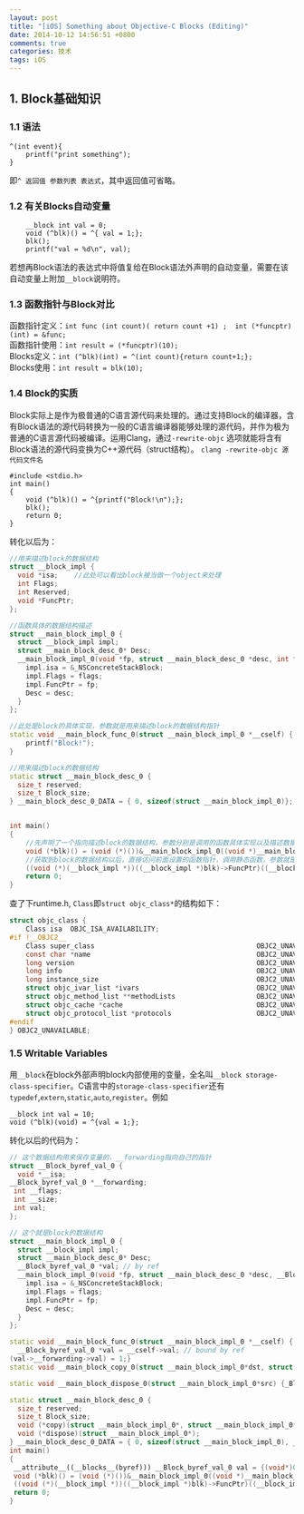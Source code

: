 ```yaml
---
layout: post
title: "[iOS] Something about Objective-C Blocks (Editing)"
date: 2014-10-12 14:56:51 +0800
comments: true
categories: 技术
tags: iOS
---
```

## 1. Block基础知识

### 1.1 语法 
```objc
^(int event){
	printf("print something");
}
```

即`^ 返回值 参数列表 表达式`，其中返回值可省略。

### 1.2 有关Blocks自动变量

```objc
	__block int val = 0;
    void (^blk)() = ^{ val = 1;};
    blk();
    printf("val = %d\n", val);
```

若想再Block语法的表达式中将值复给在Block语法外声明的自动变量，需要在该自动变量上附加`__block`说明符。

### 1.3 函数指针与Block对比

函数指针定义：`int func (int count)( return count +1) ;  int (*funcptr)(int) = &func;`</br>
函数指针使用：`int result = (*funcptr)(10);`</br>
Blocks定义：`int (^blk)(int) = ^(int count){return count+1;};`</br>
Blocks使用：`int result = blk(10);`</br>

### 1.4 Block的实质

Block实际上是作为极普通的C语言源代码来处理的。通过支持Block的编译器，含有Block语法的源代码转换为一般的C语言编译器能够处理的源代码，并作为极为普通的C语言源代码被编译。运用Clang，通过`-rewrite-objc` 选项就能将含有Block语法的源代码变换为C++源代码（struct结构）。
`clang -rewrite-objc 源代码文件名`

```objc
#include <stdio.h>
int main()
{
	void (^blk)() = ^{printf("Block!\n");};
	blk();
	return 0;
}
```

转化以后为：

```cpp
//用来描述block的数据结构
struct __block_impl {
  void *isa;	//此处可以看出block被当做一个object来处理
  int Flags;
  int Reserved;
  void *FuncPtr;
};

//函数具体的数据结构描述
struct __main_block_impl_0 {
  struct __block_impl impl;
  struct __main_block_desc_0* Desc;
  __main_block_impl_0(void *fp, struct __main_block_desc_0 *desc, int flags=0) {
    impl.isa = &_NSConcreteStackBlock;
    impl.Flags = flags;
    impl.FuncPtr = fp;
    Desc = desc;
  }
};

//此处是block的具体实现，参数就是用来描述block的数据结构指针
static void __main_block_func_0(struct __main_block_impl_0 *__cself) {
	printf("Block!");
}

//用来描述block的数据结构
static struct __main_block_desc_0 {
  size_t reserved;
  size_t Block_size;
} __main_block_desc_0_DATA = { 0, sizeof(struct __main_block_impl_0)};


int main()
{
	//先声明了一个指向描述block的数据结构，参数分别是调用的函数具体实现以及描述数据结构
 	void (*blk)() = (void (*)())&__main_block_impl_0((void *)__main_block_func_0, &__main_block_desc_0_DATA);
 	//获取到block的数据结构以后，直接访问前面设置的函数指针，调用静态函数，参数就是上面得到的block的数据结构
 	((void (*)(__block_impl *))((__block_impl *)blk)->FuncPtr)((__block_impl *)blk);
 	return 0;
}
```

查了下runtime.h, `Class`即`struct objc_class*`的结构如下：

```c
struct objc_class {
    Class isa  OBJC_ISA_AVAILABILITY;
#if !__OBJC2__
    Class super_class                                        OBJC2_UNAVAILABLE;
    const char *name                                         OBJC2_UNAVAILABLE;
    long version                                             OBJC2_UNAVAILABLE;
    long info                                                OBJC2_UNAVAILABLE;
    long instance_size                                       OBJC2_UNAVAILABLE;
    struct objc_ivar_list *ivars                             OBJC2_UNAVAILABLE;
    struct objc_method_list **methodLists                    OBJC2_UNAVAILABLE;
    struct objc_cache *cache                                 OBJC2_UNAVAILABLE;
    struct objc_protocol_list *protocols                     OBJC2_UNAVAILABLE;
#endif
} OBJC2_UNAVAILABLE;
```

### 1.5 Writable Variables

用`__block`在block外部声明block内部使用的变量，全名叫`__block storage-class-specifier`。C语言中的`storage-class-specifier`还有`typedef`,`extern`,`static`,`auto`,`register`。例如

```objc
__block int val = 10;
void (^blk)(void) = ^{val = 1;};
```

转化以后的代码为：

```cpp
// 这个数据结构用来保存变量的，__forwarding指向自己的指针
struct __Block_byref_val_0 {
  void *__isa;
__Block_byref_val_0 *__forwarding;
 int __flags;
 int __size;
 int val;
};

// 这个就是block的数据结构
struct __main_block_impl_0 {
  struct __block_impl impl;
  struct __main_block_desc_0* Desc;
  __Block_byref_val_0 *val; // by ref
  __main_block_impl_0(void *fp, struct __main_block_desc_0 *desc, __Block_byref_val_0 *_val, int flags=0) : val(_val->__forwarding) {
    impl.isa = &_NSConcreteStackBlock;
    impl.Flags = flags;
    impl.FuncPtr = fp;
    Desc = desc;
  }
};

static void __main_block_func_0(struct __main_block_impl_0 *__cself) {
  __Block_byref_val_0 *val = __cself->val; // bound by ref
(val->__forwarding->val) = 1;}
static void __main_block_copy_0(struct __main_block_impl_0*dst, struct __main_block_impl_0*src) {_Block_object_assign((void*)&dst->val, (void*)src->val, 8/*BLOCK_FIELD_IS_BYREF*/);}

static void __main_block_dispose_0(struct __main_block_impl_0*src) {_Block_object_dispose((void*)src->val, 8/*BLOCK_FIELD_IS_BYREF*/);}

static struct __main_block_desc_0 {
  size_t reserved;
  size_t Block_size;
  void (*copy)(struct __main_block_impl_0*, struct __main_block_impl_0*);
  void (*dispose)(struct __main_block_impl_0*);
} __main_block_desc_0_DATA = { 0, sizeof(struct __main_block_impl_0), __main_block_copy_0, __main_block_dispose_0};
int main()
{
 __attribute__((__blocks__(byref))) __Block_byref_val_0 val = {(void*)0,(__Block_byref_val_0 *)&val, 0, sizeof(__Block_byref_val_0), 10};
 void (*blk)() = (void (*)())&__main_block_impl_0((void *)__main_block_func_0, &__main_block_desc_0_DATA, (__Block_byref_val_0 *)&val, 570425344);
 ((void (*)(__block_impl *))((__block_impl *)blk)->FuncPtr)((__block_impl *)blk);
 return 0;
}
```


